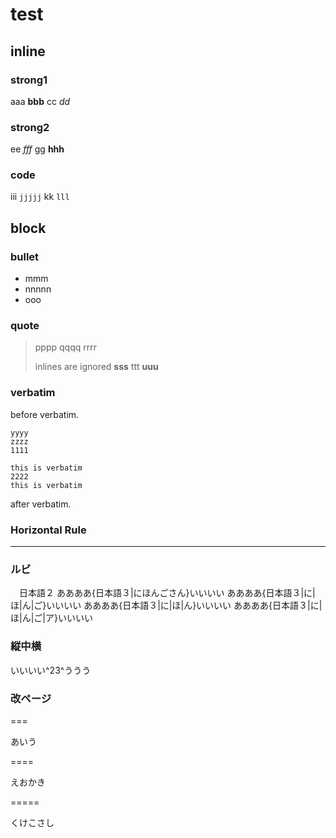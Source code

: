 # test

## inline

### strong1

aaa **bbb** cc *dd*

### strong2

ee _fff_ gg __hhh__

### code

iii `jjjjj` kk `lll`

## block

### bullet

* mmm
* nnnnn
* ooo

### quote

> pppp
> qqqq
> rrrr
>
> inlines are ignored **sss** ttt __uuu__

### verbatim

before verbatim.

    yyyy
    zzzz
    1111

    this is verbatim
    2222
    this is verbatim

after verbatim.

### Horizontal Rule


- - - - -

### ルビ

　日本語２
ああああ{日本語３|にほんごさん}いいいい
ああああ{日本語３|に|ほ|ん|ご}いいいい
ああああ{日本語３|に|ほ|ん}いいいい
ああああ{日本語３|に|ほ|ん|ご|ア}いいいい

### 縦中横

いいいい^23^ううう

### 改ページ

===

あいう

====

えおかき

=====

くけこさし


